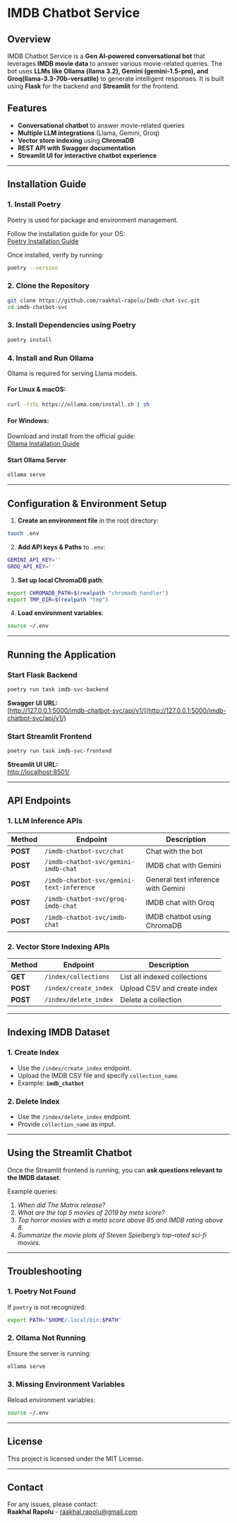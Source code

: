 # IMDB Chatbot Service

## Overview
IMDB Chatbot Service is a **Gen AI-powered conversational bot** that leverages **IMDB movie data** to answer various movie-related queries. The bot uses **LLMs like Ollama (llama 3.2), Gemini (gemini-1.5-pro), and Groq(llama-3.3-70b-versatile)** to generate intelligent responses. It is built using **Flask** for the backend and **Streamlit** for the frontend.

## Features
- **Conversational chatbot** to answer movie-related queries
- **Multiple LLM integrations** (Llama, Gemini, Groq)
- **Vector store indexing** using **ChromaDB**
- **REST API with Swagger documentation**
- **Streamlit UI for interactive chatbot experience**

---

## **Installation Guide**

### **1. Install Poetry**
Poetry is used for package and environment management.

Follow the installation guide for your OS:  
[Poetry Installation Guide](https://python-poetry.org/docs/#installation)

Once installed, verify by running:
```sh
poetry --version
```

### **2. Clone the Repository**
```sh
git clone https://github.com/raakhal-rapolu/Imdb-chat-svc.git
cd imdb-chatbot-svc
```

### **3. Install Dependencies using Poetry**
```sh
poetry install
```

### **4. Install and Run Ollama**
Ollama is required for serving Llama models.

#### **For Linux & macOS:**
```sh
curl -fsSL https://ollama.com/install.sh | sh
```
#### **For Windows:**
Download and install from the official guide:  
[Ollama Installation Guide](https://ollama.com)

#### **Start Ollama Server**
```sh
ollama serve
```

---

## **Configuration & Environment Setup**

1. **Create an environment file** in the root directory:
```sh
touch .env
```
2. **Add API keys & Paths** to `.env`:
```sh
GEMINI_API_KEY=''
GROQ_API_KEY=''
```
3. **Set up local ChromaDB path**:
```sh
export CHROMADB_PATH=$(realpath "chromadb_handler")
export TMP_DIR=$(realpath "tmp")
```
4. **Load environment variables**:
```sh
source ~/.env
```

---

## **Running the Application**

### **Start Flask Backend**
```sh
poetry run task imdb-svc-backend
```
**Swagger UI URL:**  
[http://127.0.0.1:5000/imdb-chatbot-svc/api/v1/](http://127.0.0.1:5000/imdb-chatbot-svc/api/v1/)

### **Start Streamlit Frontend**
```sh
poetry run task imdb-svc-frontend
```
**Streamlit UI URL:**  
[http://localhost:8501/](http://localhost:8501/)

---

## **API Endpoints**

### **1. LLM Inference APIs**
| Method | Endpoint | Description |
|--------|----------|-------------|
| **POST** | `/imdb-chatbot-svc/chat` | Chat with the bot |
| **POST** | `/imdb-chatbot-svc/gemini-imdb-chat` | IMDB chat with Gemini |
| **POST** | `/imdb-chatbot-svc/gemini-text-inference` | General text inference with Gemini |
| **POST** | `/imdb-chatbot-svc/groq-imdb-chat` | IMDB chat with Groq |
| **POST** | `/imdb-chatbot-svc/imdb-chat` | IMDB chatbot using ChromaDB |

### **2. Vector Store Indexing APIs**
| Method | Endpoint | Description |
|--------|----------|-------------|
| **GET** | `/index/collections` | List all indexed collections |
| **POST** | `/index/create_index` | Upload CSV and create index |
| **POST** | `/index/delete_index` | Delete a collection |

---

## **Indexing IMDB Dataset**
### **1. Create Index**
- Use the `/index/create_index` endpoint.
- Upload the IMDB CSV file and specify `collection_name`.
- Example: **`imdb_chatbot`**

### **2. Delete Index**
- Use the `/index/delete_index` endpoint.
- Provide `collection_name` as input.

---

## **Using the Streamlit Chatbot**
Once the Streamlit frontend is running, you can **ask questions relevant to the IMDB dataset**.

Example queries:
1. _When did The Matrix release?_
2. _What are the top 5 movies of 2019 by meta score?_
3. _Top horror movies with a meta score above 85 and IMDB rating above 8._
4. _Summarize the movie plots of Steven Spielberg’s top-rated sci-fi movies._

---

## **Troubleshooting**
### **1. Poetry Not Found**
If `poetry` is not recognized:
```sh
export PATH="$HOME/.local/bin:$PATH"
```

### **2. Ollama Not Running**
Ensure the server is running:
```sh
ollama serve
```

### **3. Missing Environment Variables**
Reload environment variables:
```sh
source ~/.env
```

---

## **License**
This project is licensed under the MIT License.

---

## **Contact**
For any issues, please contact:  
**Raakhal Rapolu** - raakhal.rapolu@gmail.com